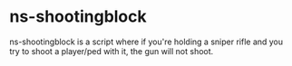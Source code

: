 # ns-shootingblock
ns-shootingblock is a script where if you're holding a sniper rifle and you try to shoot a player/ped with it, the gun will not shoot.
